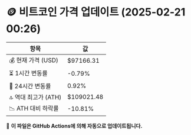 # 🪙 비트코인 가격 업데이트 (2025-02-21 00:26)

| 항목                | 값 |
|--------------------|----------------|
| 💰 현재 가격 (USD) | $97166.31 |
| ⏳ 1시간 변동률    | -0.79% |
| 📆 24시간 변동률   | 0.92% |
| 🔝 역대 최고가 (ATH) | $109021.48 |
| 📉 ATH 대비 하락률 | -10.81% |

🔄 **이 파일은 GitHub Actions에 의해 자동으로 업데이트됩니다.**
